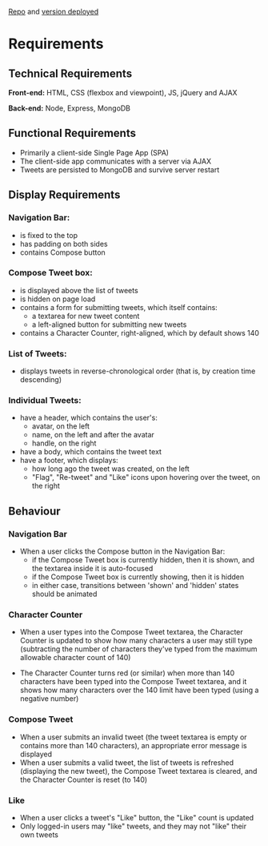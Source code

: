 [Repo](https://github.com/vshibukawa/tweeter) and [version deployed](https://stormy-harbor-99529.herokuapp.com/)

# Requirements

## Technical Requirements

**Front-end:**
 HTML, CSS (flexbox and viewpoint), JS, jQuery and AJAX

**Back-end:**
 Node, Express, MongoDB

## Functional Requirements

- Primarily a client-side Single Page App (SPA)
- The client-side app communicates with a server via AJAX
- Tweets are persisted to MongoDB and survive server restart

## Display Requirements

### Navigation Bar:

- is fixed to the top
- has padding on both sides
- contains Compose button

### Compose Tweet box:

- is displayed above the list of tweets
- is hidden on page load
- contains a form for submitting tweets, which itself contains:
  - a textarea for new tweet content
  - a left-aligned button for submitting new tweets
- contains a Character Counter, right-aligned, which by default shows 140

### List of Tweets:

- displays tweets in reverse-chronological order (that is, by creation time descending)

### Individual Tweets:

- have a header, which contains the user's:
  - avatar, on the left
  - name, on the left and after the avatar
  - handle, on the right
- have a body, which contains the tweet text
- have a footer, which displays:
  - how long ago the tweet was created, on the left
  - "Flag", "Re-tweet" and "Like" icons upon hovering over the tweet, on the right

## Behaviour

### Navigation Bar

- When a user clicks the Compose button in the Navigation Bar:
  - if the Compose Tweet box is currently hidden, then it is shown, and the textarea inside it is auto-focused
  - if the Compose Tweet box is currently showing, then it is hidden
  - in either case, transitions between 'shown' and 'hidden' states should be animated

### Character Counter

- When a user types into the Compose Tweet textarea, the Character Counter is updated to show how many characters a user may still type (subtracting the number of characters they've typed from the maximum allowable character count of 140)

- The Character Counter turns red (or similar) when more than 140 characters have been typed into the Compose Tweet textarea, and it shows how many characters over the 140 limit have been typed (using a negative number)


### Compose Tweet

- When a user submits an invalid tweet (the tweet textarea is empty or contains more than 140 characters), an appropriate error message is displayed
- When a user submits a valid tweet, the list of tweets is refreshed (displaying the new tweet), the Compose Tweet textarea is cleared, and the Character Counter is reset (to 140)

### Like
- When a user clicks a tweet's "Like" button, the "Like" count is updated
- Only logged-in users may "like" tweets, and they may not "like" their own tweets

